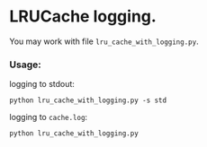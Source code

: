 # LRUCache logging. 
You may work with file `lru_cache_with_logging.py`. <br>
### Usage:
logging to stdout:
``` 
python lru_cache_with_logging.py -s std
```
logging to `cache.log`:
```
python lru_cache_with_logging.py
```